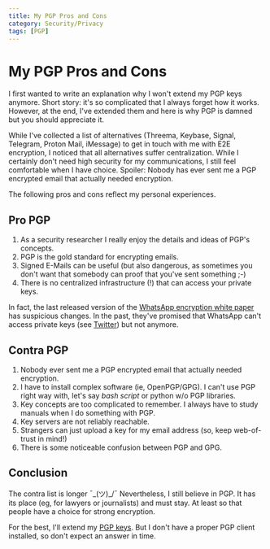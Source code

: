 ```yaml
---
title: My PGP Pros and Cons
category: Security/Privacy
tags: [PGP]
---
```


# My PGP Pros and Cons

I first wanted to write an explanation why I won't extend my PGP keys anymore. Short story: it's so complicated that I always forget how it works. However, at the end, I've extended them and here is why PGP is damned but you should appreciate it.

While I've collected a list of alternatives (Threema, Keybase, Signal, Telegram, Proton Mail, iMessage) to get in touch with me with E2E encryption, I noticed that all alternatives suffer centralization. While I certainly don't need high security for my communications, I still feel comfortable when I have choice. Spoiler: Nobody has ever sent me a PGP encrypted email that actually needed encryption.

The following pros and cons reflect my personal experiences.

## Pro PGP
1. As a security researcher I really enjoy the details and ideas of PGP's concepts.
2. PGP is the gold standard for encrypting emails.
3. Signed E-Mails can be useful (but also dangerous, as sometimes you don't want that somebody can proof that you've sent something ;-)
4. There is no centralized infrastructure (!) that can access your private keys.

In fact, the last released version of the [WhatsApp encryption white paper] has suspicious changes. In the past, they've promised that WhatsApp can't access private keys (see [Twitter]) but not anymore.

## Contra PGP
1. Nobody ever sent me a PGP encrypted email that actually needed encryption.
2. I have to install complex software (ie, OpenPGP/GPG). I can't use PGP right way with, let's say *bash script* or python w/o PGP libraries.
3. Key concepts are too complicated to remember. I always have to study manuals when I do something with PGP.
4. Key servers are not reliably reachable.
5. Strangers can just upload a key for my email address (so, keep web-of-trust in mind!)
6. There is some noticeable confusion between PGP and GPG.

## Conclusion
The contra list is longer ¯\_(ツ)_/¯ Nevertheless, I still believe in PGP. It has its place (eg, for lawyers or journalists) and must stay. At least so that people have a choice for strong encryption.

For the best, I'll extend my [PGP keys]. But I don't have a proper PGP client installed, so don't expect an answer in time.

[Twitter]: https://twitter.com/Shiftreduce/status/1347546599384346624
[WhatsApp encryption white paper]: https://scontent.whatsapp.net/v/t39.8562-34/122249142_469857720642275_2152527586907531259_n.pdf/WA_Security_WhitePaper.pdf?ccb=2&_nc_sid=2fbf2a&_nc_ohc=hFDNXSaJaccAX_URnP1&_nc_ht=scontent.whatsapp.net&oh=2a6b4105d660d6e60d496850cdad9c9f&oe=6022F599
[PGP keys]: http://keyserver.ubuntu.com/pks/lookup?search=robertmuth&fingerprint=on&op=index

[//]: # ( #Blog )
